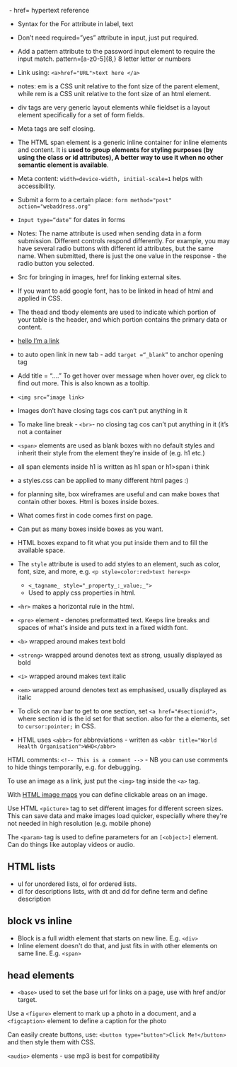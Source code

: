 
 - href= hypertext reference
- Syntax for the For attribute in label, <label for = “”> text </label>
- Don’t need required=”yes” attribute in input, just put required. 
- Add a pattern attribute to the password input element to require the input match. pattern=[a-z0-5]{8,} 8 letter letter or numbers
- Link using: ```<a>href="URL">text here </a>```
- notes: em is a CSS unit relative to the font size of the parent element, while rem is a CSS unit relative to the font size of an html element. 
- div tags are very generic layout elements while fieldset is a layout element specifically for a set of form fields.
- Meta tags are self closing. 
- The HTML span element is a generic inline container for inline elements and content. It is **used to group elements for styling purposes (by using the class or id attributes), A better way to use it when no other semantic element is available**.
- Meta content: ```width=device-width, initial-scale=1``` helps with accessibility.
- Submit a form to a certain place: ```form method="post" action="webaddress.org"```
- ```Input type=”date”``` for dates in forms
- Notes: The name attribute is used when sending data in a form submission. Different controls respond differently. For example, you may have several radio buttons with different id attributes, but the same name. When submitted, there is just the one value in the response - the radio button you selected.
- Src for bringing in images, href for linking external sites. 
- If you want to add google font, has to be linked in head of html and applied in CSS. 
- The thead and tbody elements are used to indicate which portion of your table is the header, and which portion contains the primary data or content.
- <a href=“www.google.com”>hello I’m a link</a>
- to auto open link in new tab - add ```target =“_blank”``` to anchor opening tag 
- Add title = “….” To get hover over message when hover over, eg click to find out more. This is also known as a tooltip.
- ``<img src=“image link>`` 
- Images don’t have closing tags cos can’t put anything in it 
- To make line break - ``<br>``- no closing tag cos can’t put anything in it (it’s not a container
- ``<span>`` elements are used as blank boxes with no default styles and inherit their style from the 
element they're inside of (e.g. h1 etc.)
- all span elements inside h1 is written as h1 span or h1>span i think
- a styles.css can be applied to many different html pages :) 
- for planning site, box wireframes are useful and can make boxes that contain other boxes. Html is boxes inside boxes. 
- What comes first in code comes first on page. 
- Can put as many boxes inside boxes as you want. 
- HTML boxes expand to fit what you put inside them and to fill the available space. 
- The `style` attribute is used to add styles to an element, such as color, font, size, and more, e.g. ```<p style=color:red>text here<p>```
	- ``<_tagname_ style="_property_:_value;_">``
	- Used to apply css properties in html. 
- ``<hr>`` makes a horizontal rule in the html.
- ```<pre>``` element - denotes preformatted text. Keeps line breaks and spaces of what's inside and puts text in a fixed width font. 
- ``<b>`` wrapped around makes text bold
- ``<strong>`` wrapped around denotes text as strong, usually displayed as bold
- ``<i>`` wrapped around makes text italic
- ``<em>`` wrapped around denotes text as emphasised, usually displayed as italic

- To click on nav bar to get to one section, set `<a href="#sectionid">`, where section id is the id set for that section. also for the a elements, set to ``cursor:pointer;`` in CSS. 

- HTML uses ``<abbr>`` for abbreviations - written as ``<abbr title="World Health Organisation">WHO</abbr>``

HTML comments: ``<!-- This is a comment -->`` - NB you can use comments to hide things temporarily, e.g. for debugging. 

To use an image as a link, just put the `<img>` tag inside the `<a>` tag. 

With [HTML image maps](https://www.w3schools.com/html/html_images_imagemap.asp) you can define clickable areas on an image.

Use HTML ``<picture>`` tag to set different images for different screen sizes. This can save data and make images load quicker, especially where they're not needed in high resolution (e.g. mobile phone)

The `<param>` tag is used to define parameters for an ``[<object>]`` element. Can do things like autoplay videos or audio.  


## HTML lists 
- ul for unordered lists, ol for ordered lists. 
- dl for descriptions lists, with dt and dd for define term and define description

## block vs inline 
- Block is a full width element that starts on new line. E.g. ``<div>``
- Inline element doesn't do that, and just fits in with other elements on same line. E.g. ``<span>``

## head elements 
- ``<base>`` used to set the base url for links on a page, use with href and/or target. 

Use a ``<figure>`` element to mark up a photo in a document, and a ``<figcaption>`` element to define a caption for the photo

Can easily create buttons, use: ``<button type="button">Click Me!</button>`` and then style them with CSS. 

``<audio>`` elements - use mp3 is best for compatibility